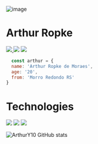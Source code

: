 ![image](https://repository-images.githubusercontent.com/346374610/5e85bc80-8413-11eb-9e69-1fd4765ab542)


# Arthur Ropke

<p align="left">
  <a href="https://www.linkedin.com/in/arthur-ropke/">
    <img src="https://img.shields.io/badge/-Arthur%20Ropke-6633cc?style=flat-square&logo=Linkedin&logoColor=white&link=https://www.linkedin.com/in/arthurropke" />
  </a>
  <a>
    <img src="https://img.shields.io/badge/<!--arthury1021-->%230090-6633cc?style=flat-square&logo=Discord&logoColor=white" />
  </a>
  <a href="https://github.com/Arthury10">
    <img src="https://img.shields.io/github/followers/Arthury10?label=Follow&style=social" />
  </a>
</p>

```javascript
  const arthur = {
  name: 'Arthur Ropke de Moraes',
  age: '20',
  from: 'Morro Redondo RS'
}

```

# Technologies 

<p align="left">
  <img src="https://img.icons8.com/color/40/000000/html-5.png">
  <img src="https://img.icons8.com/color/40/0080FF/css3.png">
  <img src="https://img.icons8.com/color/40/000000/javascript.png">
</p>


![ArthurY10 GitHub stats](https://github-readme-stats.vercel.app/api?username=ArthurY10&show_icons=true&theme=midnight-purple)

